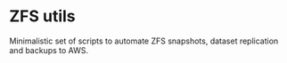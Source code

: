 # ZFS utils

Minimalistic set of scripts to automate ZFS snapshots, dataset replication and backups to AWS.
